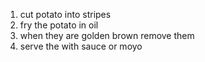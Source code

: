 1. cut potato into stripes
2. fry the potato in oil
3. when they are golden brown remove them
4. serve the with sauce or moyo